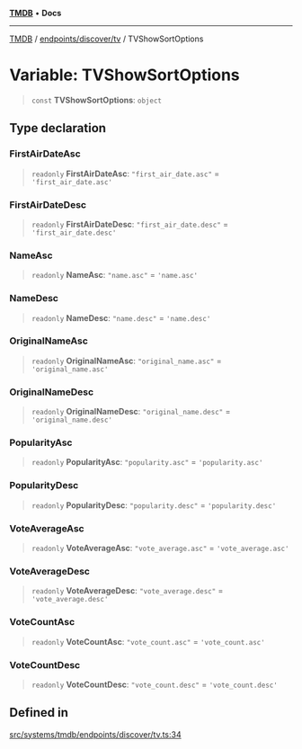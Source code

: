 [**TMDB**](../../../../README.md) • **Docs**

***

[TMDB](../../../../README.md) / [endpoints/discover/tv](../README.md) / TVShowSortOptions

# Variable: TVShowSortOptions

> `const` **TVShowSortOptions**: `object`

## Type declaration

### FirstAirDateAsc

> `readonly` **FirstAirDateAsc**: `"first_air_date.asc"` = `'first_air_date.asc'`

### FirstAirDateDesc

> `readonly` **FirstAirDateDesc**: `"first_air_date.desc"` = `'first_air_date.desc'`

### NameAsc

> `readonly` **NameAsc**: `"name.asc"` = `'name.asc'`

### NameDesc

> `readonly` **NameDesc**: `"name.desc"` = `'name.desc'`

### OriginalNameAsc

> `readonly` **OriginalNameAsc**: `"original_name.asc"` = `'original_name.asc'`

### OriginalNameDesc

> `readonly` **OriginalNameDesc**: `"original_name.desc"` = `'original_name.desc'`

### PopularityAsc

> `readonly` **PopularityAsc**: `"popularity.asc"` = `'popularity.asc'`

### PopularityDesc

> `readonly` **PopularityDesc**: `"popularity.desc"` = `'popularity.desc'`

### VoteAverageAsc

> `readonly` **VoteAverageAsc**: `"vote_average.asc"` = `'vote_average.asc'`

### VoteAverageDesc

> `readonly` **VoteAverageDesc**: `"vote_average.desc"` = `'vote_average.desc'`

### VoteCountAsc

> `readonly` **VoteCountAsc**: `"vote_count.asc"` = `'vote_count.asc'`

### VoteCountDesc

> `readonly` **VoteCountDesc**: `"vote_count.desc"` = `'vote_count.desc'`

## Defined in

[src/systems/tmdb/endpoints/discover/tv.ts:34](https://github.com/Norviah/media-hub/blob/65ee01fce9c30692d28d2f4e608ea7f18b4d7381/src/systems/tmdb/endpoints/discover/tv.ts#L34)
